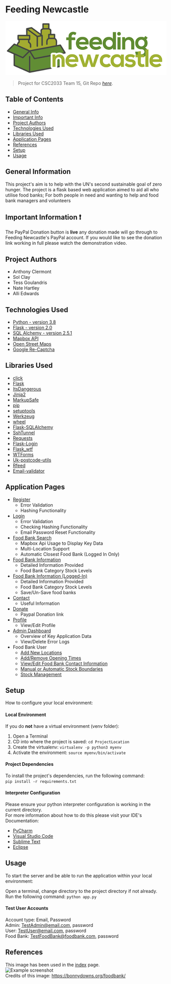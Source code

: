 # Feeding Newcastle
![Example screenshot](./static/logo600x200.png)  
> Project for CSC2033 Team 15,
> Git Repo [_here_](https://github.com/sclay-ncl/CSC2033-Food-Bank-Project).


## Table of Contents
* [General Info](#general-information)
* [Important Info](#important-information-)
* [Project Authors](#project-authors)
* [Technologies Used](#technologies-used)
* [Libraries Used](#libraries-used)
* [Application Pages](#application-pages)
* [References](#references)
* [Setup](#setup)
* [Usage](#usage)


## General Information
This project's aim is to help with the UN's second sustainable goal of zero hunger. 
The project is a flask based web application aimed to aid all who utilise food banks;
For both people in need and wanting to help and food bank managers and volunteers

## Important Information ❗

The PayPal Donation button is **live** any donation made will go through to Feeding Newcastle's PayPal account.
If you would like to see the donation link working in full please watch the demonstration video.

## Project Authors
- Anthony Clermont
- Sol Clay
- Tess Goulandris
- Nate Hartley
- Alli Edwards


## Technologies Used
- [Python - version 3.8](https://www.python.org/)
- [Flask - version 2.0](https://flask.palletsprojects.com/en/2.0.x/)
- [SQL Alchemy - version 2.5.1](https://www.sqlalchemy.org/)
- [Mapbox API](https://www.mapbox.com/)
- [Open Street Maps](https://wiki.openstreetmap.org/wiki/API)
- [Google Re-Captcha](https://www.google.com/recaptcha/about/)


## Libraries Used
- [click](https://click.palletsprojects.com/en/8.0.x/)
- [Flask](https://flask.palletsprojects.com/en/2.0.x/)
- [ItsDangerous](https://itsdangerous.palletsprojects.com/en/2.0.x/)
- [Jinja2](https://jinja.palletsprojects.com/en/3.0.x/)
- [MarkupSafe](https://pypi.org/project/MarkupSafe/)
- [pip](https://pypi.org/project/pip/)
- [setuptools](https://pypi.org/project/setuptools/)
- [Werkzeug](https://pypi.org/project/Werkzeug/)
- [wheel](https://pypi.org/project/wheel/)
- [Flask-SQLAlchemy](https://flask-sqlalchemy.palletsprojects.com/en/2.x/)
- [SshTunnel](https://pypi.org/project/sshtunnel/)
- [Requests](https://docs.python-requests.org/en/latest/)
- [Flask-Login](https://flask-login.readthedocs.io/en/latest/)
- [Flask_wtf](https://flask-wtf.readthedocs.io/en/1.0.x/)
- [WTForms](https://wtforms.readthedocs.io/en/3.0.x/)
- [Uk-postcode-utils](https://pypi.org/project/uk-postcode-utils/)
- [Rfeed](https://pypi.org/project/rfeed/)
- [Email-validator](https://pypi.org/project/email-validator/)


## Application Pages
- [Register](./templates/register.html)
  - Error Validation
  - Hashing Functionality
- [Login](./templates/login.html)
  - Error Validation
  - Checking Hashing Functionality 
  - Email Password Reset Functionality
- [Food Bank Search](./templates/food-bank-search.html)
  - Mapbox Api Usage to Display Key Data
  - Multi-Location Support
  - Automatic Closest Food Bank (Logged In Only)
- [Food Bank Information](./templates/food-bank-information.html)
  - Detailed Information Provided
  - Food Bank Category Stock Levels
- [Food Bank Information (Logged-In)](./templates/food-bank-information.html)
  - Detailed Information Provided
  - Food Bank Category Stock Levels
  - Save/Un-Save food banks
- [Contact](./templates/contact-us.html)
  - Useful Information
- [Donate](./templates/donate.html)
  - Paypal Donation link 
- [Profile](./templates/profile.html)
  - View/Edit Profile 
- [Admin Dashboard](./templates/admin.html)
  - Overview of Key Application Data
  - View/Delete Error Logs
- Food Bank User
  - [Add New Locations](./templates/food-bank-add-address.html)
  - [Add/Remove Opening Times](./templates/food-bank-add-opening-hours.html)
  - [View/Edit Food Bank Contact Information](./templates/food-bank-information.html)
  - [Manual or Automatic Stock Boundaries](./templates/manage-stock.html)
  - [Stock Management](./templates/manage-stock.html)

## Setup

How to configure your local environment:

#### Local Environment
If you do **not** have a virtual environment (venv folder):  
1. Open a Terminal
2. CD into where the project is saved: ``` cd ProjectLocation ```
3. Create the virtualenv: ``` virtualenv -p python3 myenv ```
4. Activate the environment: ``` source myenv/bin/activate ```

#### Project Dependencies
To install the project's dependencies, run the following command:  
``` pip install -r requirements.txt ```

#### Interpreter Configuration
Please ensure your python interpreter configuration is working in the current directory.  
For more information about how to do this please visit your IDE's Documentation:
- [PyCharm](https://www.jetbrains.com/pycharm/learn/)
- [Visual Studio Code](https://code.visualstudio.com/docs)
- [Sublime Text](https://www.sublimetext.com/docs/)
- [Eclipse](https://www.eclipse.org/documentation/)

## Usage
To start the server and be able to run the application within your local environment:

Open a terminal, change directory to the project directory if not already.   
Run the following command: ``` python app.py ```

#### Test User Accounts
Account type: Email, Password  
Admin: TestAdmin@email.com, password  
User: TestUser@email.com, password  
Food Bank: TestFoodBank@foodbank.com, password  


## References
This image has been used in the [index](./templates/index.html) page.  
![Example screenshot](./static/referance_image.jpg)  
Credits of this image: https://bonnydowns.org/foodbank/

